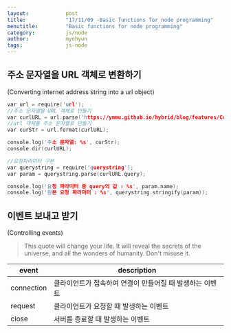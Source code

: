 ```yaml
---
layout:            post
title:             "17/11/09 -Basic functions for node programming"
menutitle:         "Basic functions for node programming"
category:          js/node
author:            myohyun
tags:              js-node
---
```


## 주소 문자열을 URL 객체로 변환하기
(Converting internet address string into a url object)


```c
var url = require('url');
//주소 문자열을 URL 객체로 만들기
var curlURL = url.parse('https://ymmu.github.io/hybrid/blog/features/Content?name=ymmu&hobby=surf');
//url 객체를 주소 문자열로 만들기
var curStr = url.format(curlURL);

console.log('주소 문자열: %s', curStr);
console.dir(curlURL);

//요청파라미터 구분
var querystring = require('querystring');
var param = querystring.parse(curlURL.query);

console.log('요청 파라미터 중 query의 값 : %s', param.name);
console.log('원본 요청 파라미터 : %s', querystring.stringify(param));
```

## 이벤트 보내고 받기
(Controlling events)


> This quote will change your life. It will reveal the secrets of the universe, and all the wonders of humanity. Don't misuse it.

| event | description |
|--------|--------|
|connection| 클라이언트가 접속하여 연결이 만들어질 때 발생하는 이벤트       |
|request|클라이언트가 요청할 때 발생하는 이벤트|
|close|서버를 종료할 때 발생하는 이벤트|



```c

```

